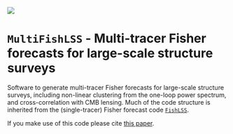 [![](https://img.shields.io/badge/arXiv-2409.17133%20-red.svg)](http://arxiv.org/abs/2401.13166)

# `MultiFishLSS` - Multi-tracer Fisher forecasts for large-scale structure surveys
Software to generate multi-tracer Fisher forecasts for large-scale structure surveys, including non-linear clustering from the one-loop power spectrum, and cross-correlation with CMB lensing. 
Much of the code structure is inherited from the (single-tracer) Fisher forecast code [`FishLSS`](https://github.com/NoahSailer/FishLSS).

If you make use of this code please cite [this paper](http://arxiv.org/abs/2401.13166).
